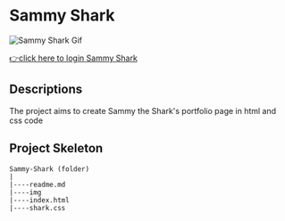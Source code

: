 <h1>Sammy Shark</h1>

![Sammy Shark Gif](./img/Sammy-Shark.gif)

[👉click here to login Sammy Shark](https://ilkerkr.github.io/Sammy-Shark/)

<h2>Descriptions</h2>
<p>The project aims to create Sammy the Shark's portfolio page in html and css code </p>

<h2>Project Skeleton</h2>

```
Sammy-Shark (folder)
|
|----readme.md                  
|----img
|----index.html  
|----shark.css  
```